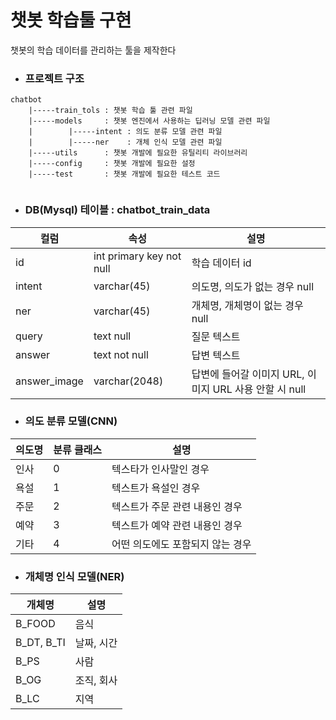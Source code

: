 # 챗봇 학습툴 구현
챗봇의 학습 데이터를 관리하는 툴을 제작한다

* ### __프로젝트 구조__
```
chatbot
    |-----train_tols : 챗봇 학습 툴 관련 파일
    |-----models     : 챗봇 엔진에서 사용하는 딥러닝 모델 관련 파일
    |        |-----intent : 의도 분류 모델 관련 파일
    |        |-----ner    : 개체 인식 모델 관련 파일
    |-----utils      : 챗봇 개발에 필요한 유틸리티 라이브러리
    |-----config     : 챗봇 개발에 필요한 설정
    |-----test       : 챗봇 개발에 필요한 테스트 코드
        
```

* ### __DB(Mysql) 테이블 : chatbot_train_data__
|컬럼|속성|설명|
|--|--|--|
|id|int primary key not null| 학습 데이터 id|
|intent|varchar(45)|의도명, 의도가 없는 경우 null|
|ner|varchar(45)|개체명, 개체명이 없는 경우 null|
|query|text null|질문 텍스트|
|answer|text not null|답변 텍스트|
|answer_image|varchar(2048)|답변에 들어갈 이미지 URL, 이미지 URL 사용 안할 시 null|

* ### __의도 분류 모델(CNN)__
|의도명|분류 클래스|설명|
|--|--|--|
|인사|0|텍스타가 인사말인 경우|
|욕설|1|텍스트가 욕설인 경우|
|주문|2|텍스트가 주문 관련 내용인 경우|
|예약|3|텍스트가 예약 관련 내용인 경우|
|기타|4|어떤 의도에도 포함되지 않는 경우|

* ### __개체명 인식 모델(NER)__
|개체명|설명|
|--|--|
|B_FOOD|음식|
|B_DT, B_TI|날짜, 시간|
|B_PS|사람|
|B_OG|조직, 회사|
|B_LC|지역|